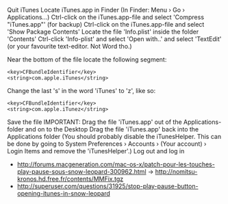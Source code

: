 Quit iTunes
Locate iTunes.app in Finder (In Finder: Menu › Go › Applications...)
Ctrl-click on the iTunes.app-file and select 'Compress "iTunes.app"' (for backup)
Ctrl-click on the iTunes.app-file and select 'Show Package Contents'
Locate the file 'Info.plist' inside the folder 'Contents'
Ctrl-click 'Info-plist' and select 'Open with..' and select 'TextEdit' (or your favourite text-editor. Not Word tho.)

Near the bottom of the file locate the following segment:

    <key>CFBundleIdentifier</key>
    <string>com.apple.iTunes</string>

Change the last 's' in the word 'iTunes' to 'z', like so:

    <key>CFBundleIdentifier</key>
    <string>com.apple.iTunez</string>

Save the file
IMPORTANT: Drag the file 'iTunes.app' out of the Applications-folder and on to the Desktop
Drag the file 'iTunes.app' back into the Applications folder
(You should probably disable the iTunesHelper. This can be done by going to System Preferences › Accounts › (Your account) › Login Items and remove the 'iTunesHelper'.)
Log out and log in

- http://forums.macgeneration.com/mac-os-x/patch-pour-les-touches-play-pause-sous-snow-leopard-300962.html -> http://nomitsu-kronos.hd.free.fr/contents/MMFix.tgz
- http://superuser.com/questions/31925/stop-play-pause-button-opening-itunes-in-snow-leopard